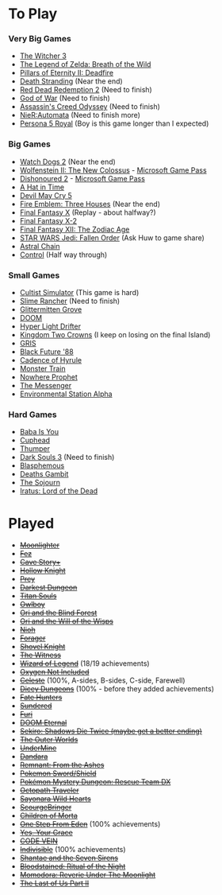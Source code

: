 <!-- TITLE: Games To Play -->
<!-- SUBTITLE: Some games that SuperCoins should play and potentially stream -->
# To Play
### Very Big Games
* [The Witcher 3](https://store.steampowered.com/app/292030/The_Witcher_3_Wild_Hunt/)
* [The Legend of Zelda: Breath of the Wild](https://www.nintendo.com/games/detail/the-legend-of-zelda-breath-of-the-wild-switch/)
* [Pillars of Eternity II: Deadfire](https://store.steampowered.com/app/560130/Pillars_of_Eternity_II_Deadfire/)
* [Death Stranding](https://store.steampowered.com/app/1190460/Death_Stranding/) (Near the end)
* [Red Dead Redemption 2](https://www.rockstargames.com/reddeadredemption2/pc) (Need to finish)
* [God of War](https://godofwar.playstation.com/) (Need to finish)
* [Assassin's Creed Odyssey](https://store.steampowered.com/app/812140/Assassins_Creed_Odyssey/) (Need to finish)
* [NieR:Automata](https://store.steampowered.com/app/524220/NieRAutomata/) (Need to finish more)
* [Persona 5 Royal](https://atlus.com/p5r/) (Boy is this game longer than I expected)

### Big Games
* [Watch Dogs 2](https://store.steampowered.com/app/447040/Watch_Dogs_2/) (Near the end)
* [Wolfenstein II: The New Colossus](https://store.steampowered.com/app/612880/Wolfenstein_II_The_New_Colossus/) - [Microsoft Game Pass](https://www.xbox.com/en-GB/xbox-game-pass/pc-games)
* [Dishonoured 2](https://store.steampowered.com/app/403640/Dishonored_2/) - [Microsoft Game Pass](https://www.xbox.com/en-GB/xbox-game-pass/pc-games)
* [A Hat in Time](https://store.steampowered.com/app/253230/A_Hat_in_Time/)
* [Devil May Cry 5](https://store.steampowered.com/app/601150/Devil_May_Cry_5/)
* [Fire Emblem: Three Houses](https://www.nintendo.co.uk/Games/Nintendo-Switch/Fire-Emblem-Three-Houses-1175482.html) (Near the end)
* [Final Fantasy X](https://store.steampowered.com/app/359870/FINAL_FANTASY_XX2_HD_Remaster/) (Replay - about halfway?)
* [Final Fantasy X-2](https://store.steampowered.com/app/359870/FINAL_FANTASY_XX2_HD_Remaster/)
* [Final Fantasy XII: The Zodiac Age](https://store.steampowered.com/app/595520/FINAL_FANTASY_XII_THE_ZODIAC_AGE/)
* [STAR WARS Jedi: Fallen Order](https://store.steampowered.com/app/1172380/STAR_WARS_Jedi_Fallen_Order/) (Ask Huw to game share)
* [Astral Chain](https://www.nintendo.com/games/detail/astral-chain-switch/)
* [Control](https://store.steampowered.com/app/870780/Control/) (Half way through)

### Small Games
* [Cultist Simulator](https://store.steampowered.com/app/718670/Cultist_Simulator/) (This game is hard)
* [Slime Rancher](https://store.steampowered.com/app/433340/Slime_Rancher/) (Need to finish)
* [Glittermitten Grove](https://en.wikipedia.org/wiki/Spoiler_(media))
* [DOOM](https://store.steampowered.com/app/379720/DOOM/)
* [Hyper Light Drifter](https://store.steampowered.com/app/257850/Hyper_Light_Drifter/)
* [Kingdom Two Crowns](https://store.steampowered.com/app/701160/Kingdom_Two_Crowns/) (I keep on losing on the final Island)
* [GRIS](https://store.steampowered.com/app/683320/GRIS/)
* [Black Future '88](https://store.steampowered.com/app/751820/Black_Future_88/)
* [Cadence of Hyrule](https://www.nintendo.co.uk/Games/Nintendo-Switch-download-software/Cadence-of-Hyrule-Crypt-of-the-NecroDancer-Featuring-The-Legend-of-Zelda-1533129.html)
* [Monster Train](https://store.steampowered.com/app/1102190/Monster_Train/)
* [Nowhere Prophet](https://store.steampowered.com/app/681730/Nowhere_Prophet/)
* [The Messenger](https://store.steampowered.com/app/764790/The_Messenger/)
* [Environmental Station Alpha](https://store.steampowered.com/app/350070/Environmental_Station_Alpha/)

### Hard Games
* [Baba Is You](https://store.steampowered.com/app/736260/Baba_Is_You/)
* [Cuphead](https://store.steampowered.com/app/268910/Cuphead/)
* [Thumper](https://store.steampowered.com/app/356400/Thumper/)
* [Dark Souls 3](https://store.steampowered.com/app/374320/DARK_SOULS_III/) (Need to finish)
* [Blasphemous](https://store.steampowered.com/app/774361/Blasphemous/)
* [Deaths Gambit](https://store.steampowered.com/app/356650/Deaths_Gambit/)
* [The Sojourn](https://store.steampowered.com/app/794960/The_Sojourn/)
* [Iratus: Lord of the Dead](https://store.steampowered.com/app/807120/Iratus_Lord_of_the_Dead/)

# Played
* [~~Moonlighter~~](https://store.steampowered.com/app/606150/Moonlighter/)
* [~~Fez~~](https://store.steampowered.com/app/224760/FEZ/)
* [~~Cave Story+~~](https://store.steampowered.com/app/200900/Cave_Story/)
* [~~Hollow Knight~~](https://store.steampowered.com/app/367520/Hollow_Knight/)
* [~~Prey~~](https://store.steampowered.com/app/480490/Prey/)
* [~~Darkest Dungeon~~](https://store.steampowered.com/app/262060/Darkest_Dungeon/)
* [~~Titan Souls~~](https://store.steampowered.com/app/297130/Titan_Souls/)
* [~~Owlboy~~](https://store.steampowered.com/app/115800/Owlboy/)
* [~~Ori and the Blind Forest~~](https://store.steampowered.com/app/387290/Ori_and_the_Blind_Forest_Definitive_Edition/)
* [~~Ori and the Will of the Wisps~~](https://store.steampowered.com/app/1057090/Ori_and_the_Will_of_the_Wisps/)
* [~~Nioh~~](https://store.steampowered.com/app/485510/Nioh_Complete_Edition___Complete_Edition/)
* [~~Forager~~](https://store.steampowered.com/app/751780/Forager/)
* [~~Shovel Knight~~](https://store.steampowered.com/app/250760/Shovel_Knight_Treasure_Trove/)
* [~~The Witness~~](https://store.steampowered.com/app/210970/The_Witness/)
* [~~Wizard of Legend~~](https://store.steampowered.com/app/445980/Wizard_of_Legend/) (18/19 achievements)
* [~~Oxygen Not Included~~](https://store.steampowered.com/app/457140/Oxygen_Not_Included/)
* [~~Celeste~~](https://store.steampowered.com/app/504230/Celeste/) (100%, A-sides, B-sides, C-side, Farewell)
* [~~Dicey Dungeons~~](https://store.steampowered.com/app/861540/Dicey_Dungeons/) (100% - before they added achievements)
* [~~Fate Hunters~~](https://store.steampowered.com/app/920680/Fate_Hunters/)
* [~~Sundered~~](https://store.steampowered.com/app/535480/Sundered_Eldritch_Edition/)
* [~~Furi~~](https://store.steampowered.com/app/423230/Furi/)
* [~~DOOM Eternal~~](https://store.steampowered.com/app/782330/DOOM_Eternal/)
* [~~Sekiro: Shadows Die Twice (maybe get a better ending)~~](https://store.steampowered.com/app/814380/Sekiro_Shadows_Die_Twice/)
* [~~The Outer Worlds~~](https://store.steampowered.com/app/578650/The_Outer_Worlds/)
* [~~UnderMine~~](https://store.steampowered.com/app/656350/UnderMine/)
* [~~Dandara~~](https://store.steampowered.com/app/612390/Dandara_Trials_of_Fear_Edition/)
* [~~Remnant: From the Ashes~~](https://store.steampowered.com/app/617290/Remnant_From_the_Ashes/)
* [~~Pokemon Sword/Shield~~](https://swordshield.pokemon.com/en-gb/)
* [~~Pokémon Mystery Dungeon: Rescue Team DX~~](https://www.nintendo.co.uk/Games/Nintendo-Switch/Pokemon-Mystery-Dungeon-Rescue-Team-DX-1695693.html)
* [~~Octopath Traveler~~](https://store.steampowered.com/app/921570/OCTOPATH_TRAVELER/)
* [~~Sayonara Wild Hearts~~](https://store.steampowered.com/app/1122720/Sayonara_Wild_Hearts/)
* [~~ScourgeBringer~~](https://store.steampowered.com/app/1037020/ScourgeBringer/)
* [~~Children of Morta~~](https://store.steampowered.com/app/330020/Children_of_Morta/)
* [~~One Step From Eden~~](https://store.steampowered.com/app/960690/One_Step_From_Eden/) (100% achievements)
* [~~Yes, Your Grace~~](https://store.steampowered.com/app/1115690/Yes_Your_Grace/)
* [~~CODE VEIN~~](https://store.steampowered.com/app/678960/CODE_VEIN/)
* [~~Indivisible~~](https://store.steampowered.com/app/421170/Indivisible/) (100% achievements)
* [~~Shantae and the Seven Sirens~~](https://store.steampowered.com/app/1191630/Shantae_and_the_Seven_Sirens/)
* [~~Bloodstained: Ritual of the Night~~](https://store.steampowered.com/app/692850/Bloodstained_Ritual_of_the_Night/)
* [~~Momodora: Reverie Under The Moonlight~~](https://store.steampowered.com/app/428550/Momodora_Reverie_Under_The_Moonlight/)
* [~~The Last of Us Part II~~](https://www.playstation.com/en-us/games/the-last-of-us-part-ii-ps4/)